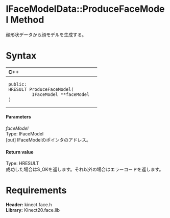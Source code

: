 IFaceModelData::ProduceFaceModel Method  
=======================================  

顔形状データから顔モデルを生成する。 <span id="syntaxSection"></span>

Syntax  
======  

<table>
<colgroup>
<col width="100%" />
</colgroup>
<thead>
<tr class="header">
<th align="left">C++</th>
</tr>
</thead>
<tbody>
<tr class="odd">
<td align="left"><pre><code>public:  
HRESULT ProduceFaceModel(  
         IFaceModel **faceModel  
)</code></pre></td>
</tr>
</tbody>
</table>

<span id="ID4EG"></span>
#### Parameters  

*faceModel*    
Type: IFaceModel  
[out] IFaceModelのポインタのアドレス。  

<span id="ID4EP"></span>
#### Return value  

Type: HRESULT  
成功した場合はS\_OKを返します。それ以外の場合はエラーコードを返します。  

<span id="requirements"></span>

Requirements  
============  

**Header:** kinect.face.h  
**Library:** Kinect20.face.lib  



<!--Please do not edit the data in the comment block below.-->
<!--
TOCTitle : ProduceFaceModel Method
RLTitle : IFaceModelData::ProduceFaceModel Method
KeywordK : ProduceFaceModel method
KeywordK : IFaceModelData::ProduceFaceModel method
KeywordF : IFaceModelData::ProduceFaceModel
KeywordF : ProduceFaceModel
KeywordF : Microsoft.Kinect.face.IFaceModelData.ProduceFaceModel(IFaceModel@)
KeywordA : M:Microsoft.Kinect.face.IFaceModelData.ProduceFaceModel(IFaceModel@)
AssetID : M:Microsoft.Kinect.face.IFaceModelData.ProduceFaceModel(IFaceModel@)
Locale : en-us
CommunityContent : 1
APIType : Managed
APILocation : 
APIName : Microsoft.Kinect.face.IFaceModelData::ProduceFaceModel
TargetOS : Windows
TopicType : kbSyntax
DevLang : C++
DocSet : K4Wv2
ProjType : K4Wv2Proj
Technology : Kinect for Windows
Product : Kinect for Windows SDK v2
productversion : 20
-->
